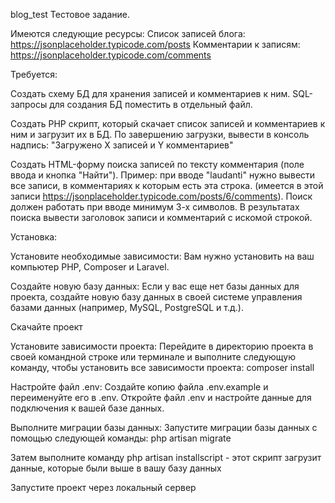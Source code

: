 blog_test
Тестовое задание.

Имеются следующие ресурсы:
Список записей блога: https://jsonplaceholder.typicode.com/posts 
Комментарии к записям: https://jsonplaceholder.typicode.com/comments

Требуется:

Создать схему БД для хранения записей и комментариев к ним. SQL-запросы для создания БД поместить в отдельный файл.

Создать PHP скрипт, который скачает список записей и комментариев к ним и загрузит их в БД. По завершению загрузки, вывести в консоль надпись: "Загружено Х записей и Y комментариев"

Создать HTML-форму поиска записей по тексту комментария (поле ввода и кнопка "Найти"). Пример: при вводе "laudanti" нужно вывести все записи, в комментариях к которым есть эта строка. (имеется в этой записи https://jsonplaceholder.typicode.com/posts/6/comments). Поиск должен работать при вводе минимум 3-х символов. В результатах поиска вывести заголовок записи и комментарий с искомой строкой.

Установка:

Установите необходимые зависимости: Вам нужно установить на ваш компьютер PHP, Composer и Laravel.

Создайте новую базу данных: Если у вас еще нет базы данных для проекта, создайте новую базу данных в своей системе управления базами данных (например, MySQL, PostgreSQL и т.д.).

Скачайте проект

Установите зависимости проекта: Перейдите в директорию проекта в своей командной строке или терминале и выполните следующую команду, чтобы установить все зависимости проекта: composer install

Настройте файл .env: Создайте копию файла .env.example и переименуйте его в .env. Откройте файл .env и настройте данные для подключения к вашей базе данных.

Выполните миграции базы данных: Запустите миграции базы данных с помощью следующей команды: php artisan migrate

Затем выполните команду php artisan installscript - этот скрипт загрузит данные, которые были выше в вашу базу данных

Запустите проект через локальный сервер
